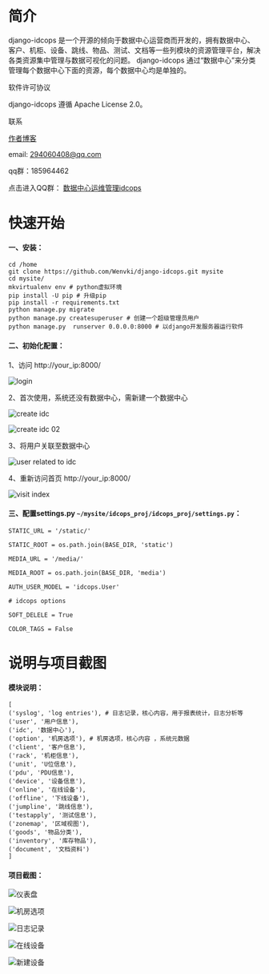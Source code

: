 # 简介
django-idcops 是一个开源的倾向于数据中心运营商而开发的，拥有数据中心、客户、机柜、设备、跳线、物品、测试、文档等一些列模块的资源管理平台，解决各类资源集中管理与数据可视化的问题。
django-idcops 通过“数据中心”来分类管理每个数据中心下面的资源，每个数据中心均是单独的。

软件许可协议

django-idcops 遵循 Apache License 2.0。


联系

[作者博客](https://www.iloxp.com)

email: 294060408@qq.com

qq群：185964462

点击进入QQ群： [数据中心运维管理idcops](https://jq.qq.com/?_wv=1027&k=5SVIbPP)


# 快速开始

#### 一、安装：

```
cd /home
git clone https://github.com/Wenvki/django-idcops.git mysite
cd mysite/
mkvirtualenv env # python虚拟环境
pip install -U pip # 升级pip
pip install -r requirements.txt 
python manage.py migrate
python manage.py createsuperuser # 创建一个超级管理员用户
python manage.py  runserver 0.0.0.0:8000 # 以django开发服务器运行软件
```


#### 二、初始化配置：

1、访问 http://your_ip:8000/ 

![login](https://raw.githubusercontent.com/Wenvki/django-idcops/master/screenshots/0001.png)

2、首次使用，系统还没有数据中心，需新建一个数据中心

![create idc](https://raw.githubusercontent.com/Wenvki/django-idcops/master/screenshots/0002.png)

![create idc 02](https://raw.githubusercontent.com/Wenvki/django-idcops/master/screenshots/0003.png)

3、将用户关联至数据中心

![user related to idc](https://raw.githubusercontent.com/Wenvki/django-idcops/master/screenshots/0004.png)

4、重新访问首页 http://your_ip:8000/ 

![visit index](https://raw.githubusercontent.com/Wenvki/django-idcops/master/screenshots/0005.png)


#### 三、配置settings.py `~/mysite/idcops_proj/idcops_proj/settings.py`：

```
STATIC_URL = '/static/'

STATIC_ROOT = os.path.join(BASE_DIR, 'static')

MEDIA_URL = '/media/'

MEDIA_ROOT = os.path.join(BASE_DIR, 'media')

AUTH_USER_MODEL = 'idcops.User'

# idcops options

SOFT_DELELE = True

COLOR_TAGS = False

```



# 说明与项目截图

#### 模块说明：

```
[
('syslog', 'log entries'), # 日志记录，核心内容，用于报表统计，日志分析等
('user', '用户信息'), 
('idc', '数据中心'),  
('option', '机房选项'), # 机房选项，核心内容 ，系统元数据
('client', '客户信息'), 
('rack', '机柜信息'), 
('unit', 'U位信息'), 
('pdu', 'PDU信息'), 
('device', '设备信息'), 
('online', '在线设备'), 
('offline', '下线设备'), 
('jumpline', '跳线信息'), 
('testapply', '测试信息'), 
('zonemap', '区域视图'), 
('goods', '物品分类'), 
('inventory', '库存物品'), 
('document', '文档资料')
]
```


#### 项目截图：

![仪表盘](https://raw.githubusercontent.com/Wenvki/django-idcops/master/screenshots/2018-12-25_173535.jpg)

![机房选项](https://raw.githubusercontent.com/Wenvki/django-idcops/master/screenshots/2018-12-25_173634.jpg)

![日志记录](https://raw.githubusercontent.com/Wenvki/django-idcops/master/screenshots/2018-12-25_173652.jpg)

![在线设备](https://raw.githubusercontent.com/Wenvki/django-idcops/master/screenshots/2018-12-25_173828.jpg)

![新建设备](https://raw.githubusercontent.com/Wenvki/django-idcops/master/screenshots/2018-12-25_173851.jpg)
